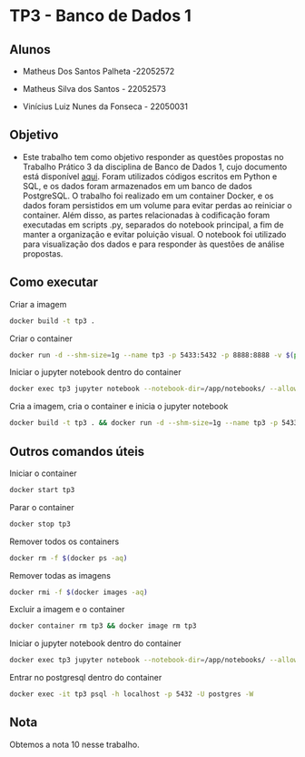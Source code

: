 # TP3 - Banco de Dados 1

## Alunos

- Matheus Dos Santos Palheta -22052572

- Matheus Silva dos Santos - 22052573

- Vinícius Luiz Nunes da Fonseca - 22050031

## Objetivo

- Este trabalho tem como objetivo responder as questões propostas no Trabalho Prático 3 da disciplina de Banco de Dados 1, cujo documento está disponível [aqui](https://docs.google.com/document/d/17Uobq1brb6TbbCr64DWCEWG9J-LAGpgXuOC3BVpczx4/edit#heading=h.gjdgxs).  Foram utilizados códigos escritos em Python e SQL, e os dados foram armazenados em um banco de dados PostgreSQL. O trabalho foi realizado em um container Docker, e os dados foram persistidos em um volume para evitar perdas ao reiniciar o container. Além disso, as partes relacionadas à codificação foram executadas em scripts .py, separados do notebook principal, a fim de manter a organização e evitar poluição visual. O notebook foi utilizado para visualização dos dados e para responder às questões de análise propostas.

## Como executar

Criar a imagem
```bash
docker build -t tp3 .
```

Criar o container
```bash
docker run -d --shm-size=1g --name tp3 -p 5433:5432 -p 8888:8888 -v $(pwd)/notebooks/:/app/notebooks -v $(pwd)/datadir/:/app/datadir tp3
```

Iniciar o jupyter notebook dentro do container
```bash
docker exec tp3 jupyter notebook --notebook-dir=/app/notebooks/ --allow-root --ip 0.0.0.0 --no-browser
```

Cria a imagem, cria o container e inicia o jupyter notebook
```bash
docker build -t tp3 . && docker run -d --shm-size=1g --name tp3 -p 5433:5432 -p 8888:8888 -v $(pwd)/notebooks/:/app/notebooks -v $(pwd)/datadir/:/app/datadir tp3 && docker exec tp3 jupyter notebook --notebook-dir=/app/notebooks/ --allow-root --ip 0.0.0.0 --no-browser
```

## Outros comandos úteis

Iniciar o container
```bash
docker start tp3
```

Parar o container
```bash
docker stop tp3
```

Remover todos os containers
```bash
docker rm -f $(docker ps -aq)
```

Remover todas as imagens
```bash
docker rmi -f $(docker images -aq)
```

Excluir a imagem e o container
```bash
docker container rm tp3 && docker image rm tp3
```

Iniciar o jupyter notebook dentro do container
```bash
docker exec tp3 jupyter notebook --notebook-dir=/app/notebooks/ --allow-root --ip 0.0.0.0 --no-browser
```

Entrar no postgresql dentro do container
```bash
docker exec -it tp3 psql -h localhost -p 5432 -U postgres -W
```

## Nota

Obtemos a nota 10 nesse trabalho.
